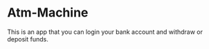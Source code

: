 # Atm-Machine

This is an app that you can login your bank account and withdraw or deposit funds.


